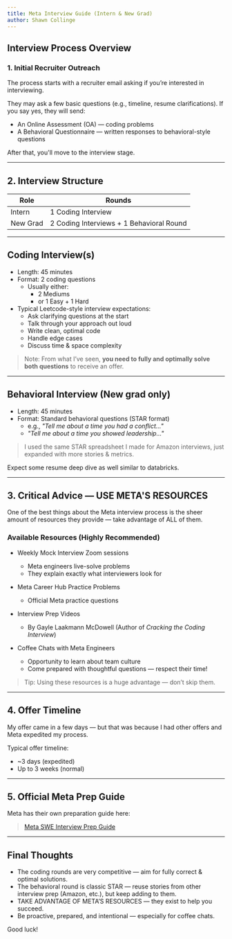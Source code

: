 ```yaml
---
title: Meta Interview Guide (Intern & New Grad)
author: Shawn Collinge
---
```


## Interview Process Overview

### 1. Initial Recruiter Outreach

The process starts with a recruiter email asking if you’re interested in interviewing.

They may ask a few basic questions (e.g., timeline, resume clarifications). If you say yes, they will send:

- An Online Assessment (OA) — coding problems
- A Behavioral Questionnaire — written responses to behavioral-style questions

After that, you'll move to the interview stage.

---

## 2. Interview Structure

| Role        | Rounds                                   |
|-------------|-------------------------------------------|
| Intern      | 1 Coding Interview                       |
| New Grad    | 2 Coding Interviews + 1 Behavioral Round |

---

## Coding Interview(s)

- Length: 45 minutes
- Format: 2 coding questions
  - Usually either:
    - 2 Mediums
    - or 1 Easy + 1 Hard
- Typical Leetcode-style interview expectations:
  - Ask clarifying questions at the start
  - Talk through your approach out loud
  - Write clean, optimal code
  - Handle edge cases
  - Discuss time & space complexity

> Note: From what I’ve seen, **you need to fully and optimally solve both questions** to receive an offer.

---

## Behavioral Interview (New grad only)

- Length: 45 minutes
- Format: Standard behavioral questions (STAR format)
  - e.g., *"Tell me about a time you had a conflict..."*
  - *"Tell me about a time you showed leadership..."*

> I used the same STAR spreadsheet I made for Amazon interviews, just expanded with more stories & metrics.

Expect some resume deep dive as well similar to databricks.

---

## 3. Critical Advice — USE META'S RESOURCES

One of the best things about the Meta interview process is the sheer amount of resources they provide — take advantage of ALL of them.

### Available Resources (Highly Recommended)
- Weekly Mock Interview Zoom sessions  
  - Meta engineers live-solve problems  
  - They explain exactly what interviewers look for

- Meta Career Hub Practice Problems  
  - Official Meta practice questions

- Interview Prep Videos  
  - By Gayle Laakmann McDowell (Author of *Cracking the Coding Interview*)

- Coffee Chats with Meta Engineers  
  - Opportunity to learn about team culture  
  - Come prepared with thoughtful questions — respect their time!

> Tip: Using these resources is a huge advantage — don’t skip them.

---

## 4. Offer Timeline

My offer came in a few days — but that was because I had other offers and Meta expedited my process.

Typical offer timeline:
- ~3 days (expedited)
- Up to 3 weeks (normal)

---

## 5. Official Meta Prep Guide

Meta has their own preparation guide here:
> [Meta SWE Interview Prep Guide](https://www.metacareers.com/swe-prep-onsite/)

---

## Final Thoughts

- The coding rounds are very competitive — aim for fully correct & optimal solutions.
- The behavioral round is classic STAR — reuse stories from other interview prep (Amazon, etc.), but keep adding to them.
- TAKE ADVANTAGE OF META’S RESOURCES — they exist to help you succeed.
- Be proactive, prepared, and intentional — especially for coffee chats.

Good luck!
